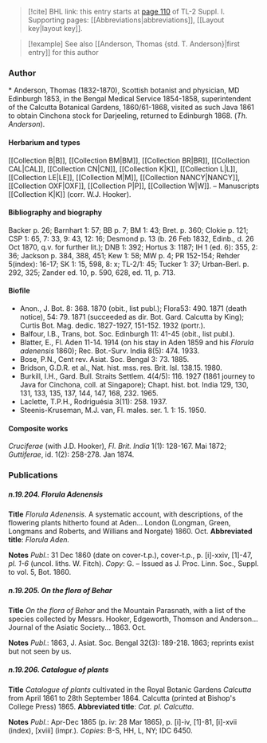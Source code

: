 > [!cite] BHL link: this entry starts at [page 110](https://www.biodiversitylibrary.org/item/103858#page/122/mode/1up) of TL-2 Suppl. I.
> Supporting pages: [[Abbreviations|abbreviations]], [[Layout key|layout key]].

> [!example] See also [[Anderson, Thomas {std. T. Anderson}|first entry]] for this author

### Author

\* Anderson, Thomas (1832-1870), Scottish botanist and physician, MD Edinburgh 1853, in the Bengal Medical Service 1854-1858, superintendent of the Calcutta Botanical Gardens, 1860/61-1868, visited as such Java 1861 to obtain Cinchona stock for Darjeeling, returned to Edinburgh 1868. (*Th. Anderson*).

#### Herbarium and types

[[Collection B|B]], [[Collection BM|BM]], [[Collection BR|BR]], [[Collection CAL|CAL]], [[Collection CN|CN]], [[Collection K|K]], [[Collection L|L]], [[Collection LE|LE]], [[Collection M|M]], [[Collection NANCY|NANCY]], [[Collection OXF|OXF]], [[Collection P|P]], [[Collection W|W]]. – Manuscripts [[Collection K|K]] (corr. W.J. Hooker).

#### Bibliography and biography

Backer p. 26; Barnhart 1: 57; BB p. 7; BM 1: 43; Bret. p. 360; Clokie p. 121; CSP 1: 65, 7: 33, 9: 43, 12: 16; Desmond p. 13 (b. 26 Feb 1832, Edinb., d. 26 Oct 1870, q.v. for further lit.); DNB 1: 392; Hortus 3: 1187; IH 1 (ed. 6): 355, 2: 36; Jackson p. 384, 388, 451; Kew 1: 58; MW p. 4; PR 152-154; Rehder 5(index): 16-17; SK 1: 15, 598, 8: x; TL-2/1: 45; Tucker 1: 37; Urban-Berl. p. 292, 325; Zander ed. 10, p. 590, 628, ed. 11, p. 713.

#### Biofile

- Anon., J. Bot. 8: 368. 1870 (obit., list publ.); Flora53: 490. 1871 (death notice), 54: 79. 1871 (succeeded as dir. Bot. Gard. Calcutta by King); Curtis Bot. Mag. dedic. 1827-1927, 151-152. 1932 (portr.).
- Balfour, I.B., Trans, bot. Soc. Edinburgh 11: 41-45 (obit., list publ.).
- Blatter, E., Fl. Aden 11-14. 1914 (on his stay in Aden 1859 and his *Florula adenensis* 1860); Rec. Bot.-Surv. India 8(5): 474. 1933.
- Bose, P.N., Cent rev. Asiat. Soc. Bengal 3: 73. 1885.
- Bridson, G.D.R. et al., Nat. hist. mss. res. Brit. Isl. 138.15. 1980.
- Burkill, I.H., Gard. Bull. Straits Settlem. 4(4/5): 116. 1927 (1861 journey to Java for Cinchona, coll. at Singapore); Chapt. hist. bot. India 129, 130, 131, 133, 135, 137, 144, 147, 168, 232. 1965.
- Laclette, T.P.H., Rodriguésia 3(11): 258. 1937.
- Steenis-Kruseman, M.J. van, Fl. males. ser. 1. 1: 15. 1950.

#### Composite works

*Cruciferae* (with J.D. Hooker), *Fl. Brit. India* 1(1): 128-167. Mai 1872; *Guttiferae*, id. 1(2): 258-278. Jan 1874.

### Publications

##### n.19.204. Florula Adenensis

**Title**
*Florula Adenensis*. A systematic account, with descriptions, of the flowering plants hitherto found at Aden... London (Longman, Green, Longmans and Roberts, and Willians and Norgate) 1860. Oct.
**Abbreviated title**: *Florula Aden.*

**Notes**
*Publ*.: 31 Dec 1860 (date on cover-t.p.), cover-t.p., p. \[i\]-xxiv, \[1\]-47, *pl. 1-6* (uncol. liths. W. Fitch). *Copy*: G. – Issued as J. Proc. Linn. Soc., Suppl. to vol. 5, Bot. 1860.

##### n.19.205. On the flora of Behar

**Title**
*On the flora of Behar* and the Mountain Parasnath, with a list of the species collected by Messrs. Hooker, Edgeworth, Thomson and Anderson... Journal of the Asiatic Society... 1863. Oct.

**Notes**
*Publ*.: 1863, J. Asiat. Soc. Bengal 32(3): 189-218. 1863; reprints exist but not seen by us.

##### n.19.206. Catalogue of plants

**Title**
*Catalogue of plants* cultivated in the Royal Botanic Gardens *Calcutta* from April 1861 to 28th September 1864. Calcutta (printed at Bishop's College Press) 1865.
**Abbreviated title**: *Cat. pl. Calcutta*.

**Notes**
*Publ*.: Apr-Dec 1865 (p. iv: 28 Mar 1865), p. \[i\]-iv, \[1\]-81, \[i\]-xvii (index), \[xviii\] (impr.).
*Copies*: B-S, HH, L, NY; IDC 6450.

